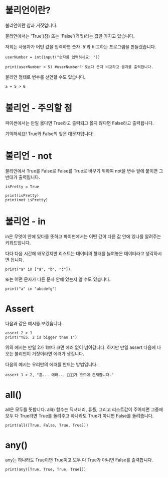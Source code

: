 # 불리언이란?
불리언이란 참과 거짓입니다.

불리언에서는 'True'(참) 또는 'False'(거짓)라는 값만 가지고 있습니다.

저희는 사용자가 어떤 값을 입력하면 숫자 '5'와 비교하는 프로그램을 만들겠습니다.

```
userNumber = int(input("숫자를 입력하세요: "))

print(userNumber > 5) #userNumber가 5보다 큰지 비교하고 결과를 출력합니다.
```

불리언 형태로 변수를 선언할 수도 있습니다.

```
a = 5 > 6
```

# 불리언 - 주의할 점
파이썬에서는 만일 옳다면 True라고 출력되고 옳지 않다면 False라고 출력됩니다.

기억하세요! True와 False의 앞은 대문자입니다!

# 불리언 - not
불리언에서 True를 False로 False를 True로 바꾸기 위하여 not을 변수 앞에 붙이면 그 반대가 출력됩니다.

```
isPretty = True

print(isPretty)
print(not isPretty)
```

# 불리언 - in
in은 무엇이 안에 있다를 뜻하고 파이썬에서는 어떤 값이 다른 값 안에 있나를 알려주는 키워드입니다.

다다 다음 시간에 배우겠지만 리스트는 데이터의 형태를 늘여놓은 데이터라고 생각하시면 됩니다.

```
print("a" in ["a", "b", "c"])
```

또는 어떤 문자가 다른 문자 안에 있는지 알 수도 있습니다.

```
print("a" in "abcdefg")
```

# Assert
다음과 같은 예시를 보겠습니다.

```
assert 2 > 1
print("YES. 2 is bigger than 1")
```

위의 에시는 만일 2가 1보다 크면 에러 없이 넘어갑니다. 하지만 만일 assert 다음에 나오는 불리언이 거짓이라면 에러가 생깁니다.

다음의 예시는 우리만의 에러를 만드는 방법입니다.

```
assert 1 > 2, "흠... 에러... 🐛🐛🐛가 코드에 존재합니다."
```

# all()
all은 모두를 뜻합니다. all() 함수는 딕셔너리, 튜플, 그리고 리스트값이 주어지면 그중에 모두 다 True라면 True를 돌려주고 하나라도 True가 아니면 False를 돌려줍니다.

```
print(all([True, False, True, True]))
```

# any()
any는 하나라도 True이면 True이고 모두 다 True가 아니면 False를 출력합니다.

```
print(any([True, True, True, True]))
```

